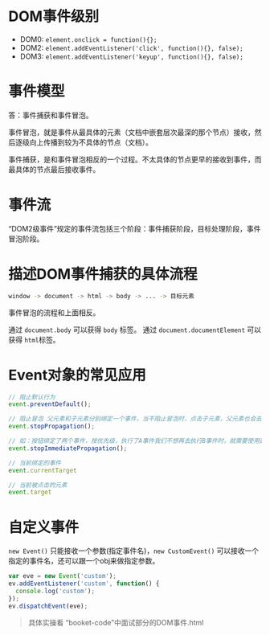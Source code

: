 # DOM事件级别

* DOM0: `element.onclick = function(){};`
* DOM2: `element.addEventListener('click', function(){}, false);`
* DOM3: `element.addEventListener('keyup', function(){}, false);`

# 事件模型

答：事件捕获和事件冒泡。

事件冒泡，就是事件从最具体的元素（文档中嵌套层次最深的那个节点）接收，然后逐级向上传播到较为不具体的节点（文档）。

事件捕获，是和事件冒泡相反的一个过程。不太具体的节点更早的接收到事件，而最具体的节点最后接收事件。

# 事件流

“DOM2级事件”规定的事件流包括三个阶段：事件捕获阶段，目标处理阶段，事件冒泡阶段。

# 描述DOM事件捕获的具体流程

```bash
window -> document -> html -> body -> ... -> 目标元素
```

事件冒泡的流程和上面相反。

通过 `document.body` 可以获得 `body` 标签。
通过 `document.documentElement` 可以获得 `html`标签。

# Event对象的常见应用

```js
// 阻止默认行为
event.preventDefault();  

// 阻止冒泡 父元素和子元素分别绑定一个事件，当不阻止冒泡时，点击子元素，父元素也会去响应，这有时并不是我们想要的。
event.stopPropagation();  

// 如：按钮绑定了两个事件，按优先级，执行了A事件我们不想再去执行B事件时，就需要使用到这个方法
event.stopImmediatePropagation();

// 当前绑定的事件
event.currentTarget

// 当前被点击的元素
event.target
```

# 自定义事件

`new Event()` 只能接收一个参数(指定事件名)，`new CustomEvent()` 可以接收一个指定的事件名，还可以跟一个obj来做指定参数。

```js
var eve = new Event('custom');
ev.addEventListener('custom', function() {
  console.log('custom');
});
ev.dispatchEvent(eve);
```

> 具体实操看 “booket-code”中面试部分的DOM事件.html